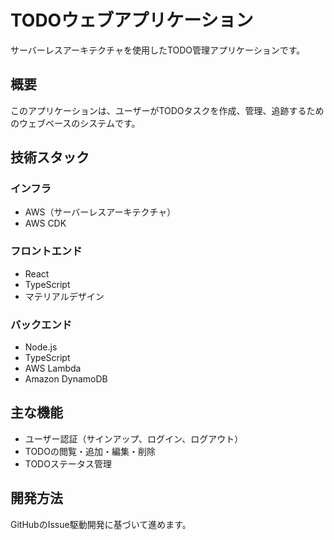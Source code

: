 # TODOウェブアプリケーション

サーバーレスアーキテクチャを使用したTODO管理アプリケーションです。

## 概要
このアプリケーションは、ユーザーがTODOタスクを作成、管理、追跡するためのウェブベースのシステムです。

## 技術スタック
### インフラ
- AWS（サーバーレスアーキテクチャ）
- AWS CDK

### フロントエンド
- React
- TypeScript
- マテリアルデザイン

### バックエンド
- Node.js
- TypeScript
- AWS Lambda
- Amazon DynamoDB

## 主な機能
- ユーザー認証（サインアップ、ログイン、ログアウト）
- TODOの閲覧・追加・編集・削除
- TODOステータス管理

## 開発方法
GitHubのIssue駆動開発に基づいて進めます。